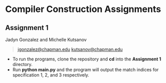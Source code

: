 # Compiler Construction Assignments
## Assignment 1
Jadyn Gonzalez and Michelle Kutsanov
> jgonzalez@chapman.edu kutsanov@chapman.edu
- To run the programs, clone the repository and **cd** into the **Assignment 1** directory.
- Run **python main.py** and the program will output the match indices for specification 1, 2, and 3 respectively.
